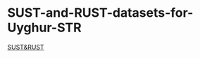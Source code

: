 # SUST-and-RUST-datasets-for-Uyghur-STR
[SUST&RUST](https://aistudio.baidu.com/datasetdetail/223105)
